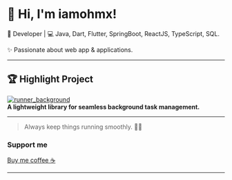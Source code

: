 <!-- # Hi there 👋
## Let me introduce myself.
### Pachara Detkhon (Ohm)

-->
# 👋 Hi, I'm iamohmx!

🚀 Developer | 💻 Java, Dart, Flutter, SpringBoot, ReactJS, TypeScript, SQL.

✨ Passionate about web app & applications.

---

## 🏆 Highlight Project

[![runner_background](https://img.shields.io/badge/runner_background-library-blueviolet?style=for-the-badge)](https://github.com/iamohmx/runner_background)  
**A lightweight library for seamless background task management.**

<!--
## 📫 Connect
[Website](#) | [LinkedIn](#) | [Email](#)
-->
---

> Always keep things running smoothly. 🏃‍♂️


### Support me
[Buy me coffee ☕](https://buymeacoffee.com/iamohmx)

<!-- ### Currently, Im using NestJS, ReactJS, PostgeSQL Develop Rescue Care for Project And Improve My Skill. -->
<!--- <script type="text/javascript" src="https://cdnjs.buymeacoffee.com/1.0.0/button.prod.min.js" data-name="bmc-button" data-slug="iamohmx" data-color="#FFDD00" data-emoji="🐱"  data-font="Poppins" data-text="Buy me a coffee" data-outline-color="#000000" data-font-color="#000000" data-coffee-color="#ffffff" ></script> -->
<!-- I am Backend developer. Start my skill is PHP,HTML,CSS and MySQL **Practice make me better** -->

---
<!-- # :sparkles::sparkles: My Skills :sparkles::sparkles:
## Text Editor
<div>
  <img alt="Php" width="50px" src="https://raw.githubusercontent.com/yurijserrano/Github-Profile-Readme-Logos/042e36c55d4d757621dedc4f03108213fbb57ec4/text%20editors/vscode.svg"/>
</div>

## Programming Languages
<div>
 <img alt="Html" width="50px" src="https://raw.githubusercontent.com/yurijserrano/Github-Profile-Readme-Logos/042e36c55d4d757621dedc4f03108213fbb57ec4/others/html.svg"/>
<img alt="Css" width="50px" src="https://raw.githubusercontent.com/yurijserrano/Github-Profile-Readme-Logos/042e36c55d4d757621dedc4f03108213fbb57ec4/others/css.svg"/>
<img alt="Php" width="50px" src="https://raw.githubusercontent.com/yurijserrano/Github-Profile-Readme-Logos/master/programming%20languages/php.png"/>
<img alt="JavaScript" width="50px" src="https://raw.githubusercontent.com/yurijserrano/Github-Profile-Readme-Logos/042e36c55d4d757621dedc4f03108213fbb57ec4/programming%20languages/javascript.svg"/> 
<img alt="Golang" width="50px" height="50px" src="https://cdn.worldvectorlogo.com/logos/golang-1.svg"/>
</div>



## Frameworks
<div>
  <img alt="Bootstrap" width="50px" src="https://raw.githubusercontent.com/yurijserrano/Github-Profile-Readme-Logos/042e36c55d4d757621dedc4f03108213fbb57ec4/frameworks/boostrap.svg"/>
   <img alt="Laravel" width="50px" src="https://raw.githubusercontent.com/yurijserrano/Github-Profile-Readme-Logos/042e36c55d4d757621dedc4f03108213fbb57ec4/frameworks/laravel.svg"/>
  <img alt="Nodejs" width="50px" src="https://raw.githubusercontent.com/yurijserrano/Github-Profile-Readme-Logos/042e36c55d4d757621dedc4f03108213fbb57ec4/frameworks/nodejs.svg"/> 
   <img height="50"  alt="Fiber" src="https://raw.githubusercontent.com/gofiber/docs/master/static/img/logo.svg"> 
</div>

## SQL (Structured Query Language)
<div>
<!--   <img alt="PostgresSQL" width="50" src="https://www.vectorlogo.zone/logos/postgresql/postgresql-ar21.svg"/> 
  <img alt="MySQL" width="50"  src="https://www.vectorlogo.zone/logos/mysql/mysql-official.svg">
</div>
-->

